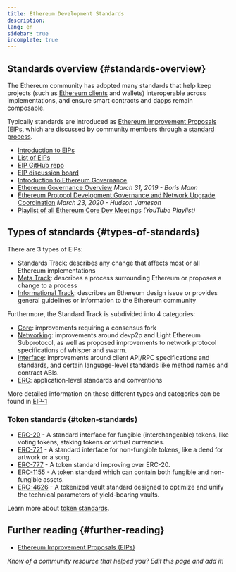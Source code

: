 ```yaml
---
title: Ethereum Development Standards
description:
lang: en
sidebar: true
incomplete: true
---
```


## Standards overview {#standards-overview}

The Ethereum community has adopted many standards that help keep projects (such as [Ethereum clients](/developers/docs/nodes-and-clients/) and wallets) interoperable across implementations, and ensure smart contracts and dapps remain composable.

Typically standards are introduced as [Ethereum Improvement Proposals](/eips/) ([EIPs](https://eips.ethereum.org/), which are discussed by community members through a [standard process](https://eips.ethereum.org/EIPS/eip-1).

- [Introduction to EIPs](/eips/)
- [List of EIPs](https://eips.ethereum.org/)
- [EIP GitHub repo](https://github.com/ethereum/EIPs)
- [EIP discussion board](https://ethereum-magicians.org/c/eips)
- [Introduction to Ethereum Governance](/governance/)
- [Ethereum Governance Overview](https://web.archive.org/web/20201107234050/https://blog.bmannconsulting.com/ethereum-governance/) _March 31, 2019 - Boris Mann_
- [Ethereum Protocol Development Governance and Network Upgrade Coordination](https://hudsonjameson.com/2020-03-23-ethereum-protocol-development-governance-and-network-upgrade-coordination/) _March 23, 2020 - Hudson Jameson_
- [Playlist of all Ethereum Core Dev Meetings](https://www.youtube.com/playlist?list=PLaM7G4Llrb7zfMXCZVEXEABT8OSnd4-7w) _(YouTube Playlist)_

## Types of standards {#types-of-standards}

There are 3 types of EIPs:

- Standards Track: describes any change that affects most or all Ethereum implementations
- [Meta Track](https://eips.ethereum.org/meta): describes a process surrounding Ethereum or proposes a change to a process
- [Informational Track](https://eips.ethereum.org/informational): describes an Ethereum design issue or provides general guidelines or information to the Ethereum community

Furthermore, the Standard Track is subdivided into 4 categories:

- [Core](https://eips.ethereum.org/core): improvements requiring a consensus fork
- [Networking](https://eips.ethereum.org/networking): improvements around devp2p and Light Ethereum Subprotocol, as well as proposed improvements to network protocol specifications of whisper and swarm.
- [Interface](https://eips.ethereum.org/interface): improvements around client API/RPC specifications and standards, and certain language-level standards like method names and contract ABIs.
- [ERC](https://eips.ethereum.org/erc): application-level standards and conventions

More detailed information on these different types and categories can be found in [EIP-1](https://eips.ethereum.org/EIPS/eip-1#eip-types)

### Token standards {#token-standards}

- [ERC-20](/developers/docs/standards/tokens/erc-20/) - A standard interface for fungible (interchangeable) tokens, like voting tokens, staking tokens or virtual currencies.
- [ERC-721](/developers/docs/standards/tokens/erc-721/) - A standard interface for non-fungible tokens, like a deed for artwork or a song.
- [ERC-777](/developers/docs/standards/tokens/erc-777/) - A token standard improving over ERC-20.
- [ERC-1155](/developers/docs/standards/tokens/erc-1155/) - A token standard which can contain both fungible and non-fungible assets.
- [ERC-4626](/developers/docs/standards/tokens/erc-4626/) - A tokenized vault standard designed to optimize and unify the technical parameters of yield-bearing vaults.

Learn more about [token standards](/developers/docs/standards/tokens/).

## Further reading {#further-reading}

- [Ethereum Improvement Proposals (EIPs)](/eips/)

_Know of a community resource that helped you? Edit this page and add it!_

